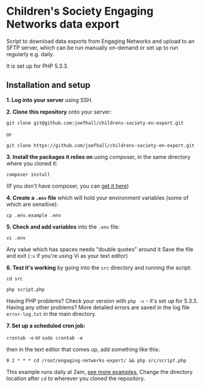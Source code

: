 # Children's Society Engaging Networks data export
Script to download data exports from Engaging Networks and upload to an SFTP server, which can be run manually on-demand or set up to run regularly e.g. daily.

It is set up for PHP 5.3.3.

## Installation and setup
**1. Log into your server** using SSH.

**2. Clone this repository** onto your server:

`git clone git@github.com:joefhall/childrens-society-en-export.git`

or

`git clone https://github.com/joefhall/childrens-society-en-export.git`

**3. Install the packages it relies on** using composer, in the same directory where you cloned it:

`composer install`

(If you don't have composer, you can [get it here](https://getcomposer.org/))

**4. Create a `.env` file** which will hold your environment variables (some of which are sensitive):

`cp .env.example .env`

**5. Check and add variables** into the `.env` file:

`vi .env`

Any value which has spaces needs "double quotes" around it
Save the file and exit (`:x` if you're using Vi as your text editor)

**6. Test it's working** by going into the `src` directory and running the script:

`cd src`

`php script.php`

Having PHP problems?  Check your version with `php -v` - it's set up for 5.3.3.
Having any other problems?  More detailed errors are saved in the log file `error-log.txt` in the main directory.

**7. Set up a scheduled cron job:**

`crontab -e` or `sudo crontab -e`

then in the text editor that comes up, add something like this:

`0 2 * * * cd /root/engaging-networks-export/ && php src/script.php`

This example runs daily at 2am, [see more examples.](https://tecadmin.net/crontab-in-linux-with-20-examples-of-cron-schedule/)  Change the directory location after `cd` to wherever you cloned the repository.
